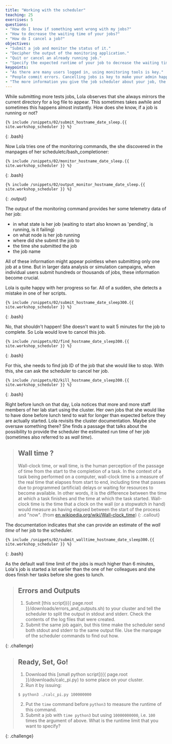 ```yaml
---
title: "Working with the scheduler"
teaching: 25
exercises: 5
questions:
- "How do I know if something went wrong with my jobs?"
- "How to decrease the waiting time of your jobs?"
- "How do I cancel a job?"
objectives:
- "Submit a job and monitor the status of it."
- "Decipher the output of the monitoring application."
- "Quit or cancel an already running job."
- "Specify the expected runtime of your job to decrease the waiting time."
keypoints:
- "As there are many users logged in, using monitoring tools is key."
- "People commit errors. Cancelling jobs is key to make your admin happy and not stress the system unnecessarily."
- "The more information you give the job scheduler about your job, the quicker it will be dispatched/spooled."
---
```


While submitting more tests jobs, Lola observes that she always mirrors the current directory for a log file to appear. This sometimes takes awhile and sometimes this happens almost instantly. How does she know, if a job is running or not?

~~~ 
{% include /snippets/02/submit_hostname_date_sleep.{{ site.workshop_scheduler }} %}
~~~
{: .bash}

Now Lola tries one of the monitoring commands, the she discovered in the manpages of her scheduletc/bash_completioner:

~~~
{% include /snippets/02/monitor_hostname_date_sleep.{{ site.workshop_scheduler }} %}
~~~
{: .bash}

~~~
{% include /snippets/02/output_monitor_hostname_date_sleep.{{ site.workshop_scheduler }} %}
~~~
{: .output}


The output of the monitoring command provides her some telemetry data of her job: 

- in what state is her job (waiting to start also known as 'pending', is running, is it failing)
- on what node is her job running 
- where did she submit the job to
- the time she submitted the job
- the job name

All of these information might appear pointless when submitting only one job at a time. But in larger data analysis or simulation campaigns, when individual users submit hundreds or thousands of jobs, these information become crucial. 

Lola is quite happy with her progress so far. All of a sudden, she detects a mistake in one of her scripts. 

~~~
{% include /snippets/02/submit_hostname_date_sleep300.{{ site.workshop_scheduler }} %}
~~~
{: .bash}


No, that shouldn't happen! She doesn't want to wait 5 minutes for the job to complete. So Lola would love to cancel this job. 

~~~
{% include /snippets/02/find_hostname_date_sleep300.{{ site.workshop_scheduler }} %}
~~~
{: .bash}

For this, she needs to find job ID of the job that she would like to stop. With this, she can ask the scheduler to cancel her job.

~~~
{% include /snippets/02/kill_hostname_date_sleep300.{{ site.workshop_scheduler }} %}
~~~
{: .bash}


Right before lunch on that day, Lola notices that more and more staff members of her lab start using the cluster. Her own jobs that she would like to have done before lunch tend to wait for longer than expected before they are actually started. Lola revisits the cluster documentation. Maybe she oversaw something there? She finds a passage that talks about the possibility to provide the scheduler the estimated run time of her job (sometimes also referred to as _wall time_).

> ## Wall time ?
> Wall-clock time, or wall time, is the human perception of the passage of time from the start to the completion of a task. In the context of a task being performed on a computer, wall-clock time is a measure of the real time that elapses from start to end, including time that passes due to programmed (artificial) delays or waiting for resources to become available. In other words, it is the difference between the time at which a task finishes and the time at which the task started. Wall-clock time is the time that a clock on the wall (or a stopwatch in hand) would measure as having elapsed between the start of the process and "now". (from [en.wikipedia.org/wiki/Wall-clock_time](en.wikipedia.org/wiki/Wall-clock_time))
{: .callout}


The documentation indicates that she can provide an estimate of the _wall time_ of her job to the scheduler. 

~~~
{% include /snippets/02/submit_walltime_hostname_date_sleep300.{{ site.workshop_scheduler }} %}
~~~
{: .bash}


As the default wall time limit of the jobs is much higher than 6 minutes, Lola's job is started a lot earlier than the one of her colleagues and she does finish her tasks before she goes to lunch.

> ## Errors and Outputs
>
> 1. Submit [this script]({{ page.root }}/downloads/errors_and_outputs.sh) to your cluster and tell the scheduler to split the output in stdout and stderr. Check the contents of the log files that were created. 
> 2. Submit the same job again, but this time make the scheduler send both stdout and stderr to the same output file. Use the manpage of the scheduler commands to find out how.
>
{: .challenge}

> ## Ready, Set, Go!
>
> 1. Download this [small python script]({{ page.root }}/downloads/calc_pi.py) to some place on your cluster.
> 2. Run it by issuing:
> ~~~~~
> $ python3 ./calc_pi.py 100000000
> ~~~~~
> 2. Put the `time` command before `python3` to measure the runtime of this command. 
> 3. Submit a job with `time python3` but using `10000000000`, i.e. `100` times the argument of above. What is the runtime limit that you want to specify?
> 
{: .challenge}
